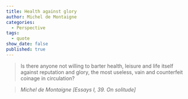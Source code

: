 ```yaml
---
title: Health against glory
author: Michel de Montaigne
categories:
  - Perspective
tags:
  - quote
show_date: false
published: true
---
```

>Is there anyone not willing to barter health, leisure and life itself against reputation and glory, the most useless, vain and counterfeit coinage in circulation?

> <cite>Michel de Montaigne [Essays I, 39. On solitude]</cite>